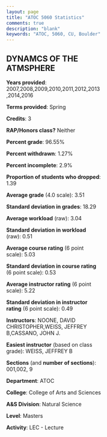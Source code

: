 ```yaml
---
layout: page
title: "ATOC 5060 Statistics"
comments: true
description: "blank"
keywords: "ATOC, 5060, CU, Boulder"
--- 
```

<head>
<script src="https://ajax.googleapis.com/ajax/libs/jquery/2.1.3/jquery.min.js"></script>
<script src="https://dl.dropboxusercontent.com/s/pc42nxpaw1ea4o9/highcharts.js?dl=0"></script>
<!-- <script src="../assets/js/highcharts.js"></script> -->
<style type="text/css">@font-face {
	font-family: "Bebas Neue";
	src: url(https://www.filehosting.org/file/details/544349/BebasNeue%20Regular.otf) format("opentype");
	}
	h1.Bebas { 
		font-family: "Bebas Neue", Verdana, Tahoma;
	}
</style>
</head>
<body>
	<div id="container" style="float: right; width: 45%; height: 88%; margin-left: 2.5%; margin-right: 2.5%;"></div>
	<script language="JavaScript">
		$(document).ready(function() {
		var chart = {type: 'column'};
		var title = {text: 'Grade Distribution'};
		var xAxis = {categories: ['A','B','C','D','F'],crosshair: true};
		var yAxis = {min: 0,title: {text: 'Percentage'}};
		var tooltip = {headerFormat: '<center><b><span style="font-size:20px">{point.key}</span></b></center>',
		               pointFormat: '<td style="padding:0"><b>{point.y:.1f}%</b></td>',
		               footerFormat: '</table>',shared: true,useHTML: true};
		var plotOptions = {column: {pointPadding: 0.0,borderWidth: 0}};  
		var credits = {enabled: false};var series= [{name: 'Percent',data: [57.66,41.61,0.0,0.0,0.73,]}];
		var json = {};
		json.chart = chart;
		json.title = title;
		json.tooltip = tooltip;
		json.xAxis = xAxis;
		json.yAxis = yAxis;  
		json.series = series;
		json.plotOptions = plotOptions;  
		json.credits = credits;
		$('#container').highcharts(json);
	});
	</script>
</body>
			   
## DYNAMCS OF THE ATMSPHERE

**Years provided**: 2007,2008,2009,2010,2011,2012,2013,2014,2016

**Terms provided**: Spring

**Credits**: 3

**RAP/Honors class?** Neither

**Percent grade**: 96.55%

**Percent withdrawn**: 1.27%

**Percent incomplete**: 2.9%

**Proportion of students who dropped**: 1.39

**Average grade** (4.0 scale): 3.51

**Standard deviation in grades**: 18.29

**Average workload** (raw): 3.04

**Standard deviation in workload** (raw): 0.51

**Average course rating** (6 point scale): 5.03

**Standard deviation in course rating** (6 point scale): 0.53

**Average instructor rating** (6 point scale): 5.22

**Standard deviation in instructor rating** (6 point scale): 0.49

**Instructors**: NOONE, DAVID CHRISTOPHER,WEISS, JEFFREY B,CASSANO, JOHN J.

**Easiest instructor** (based on class grade): WEISS, JEFFREY B

**Sections** (and **number of sections**): 001,002, 9

**Department**: ATOC

**College**: College of Arts and Sciences

**A&S Division**: Natural Science

**Level**: Masters

**Activity**: LEC - Lecture